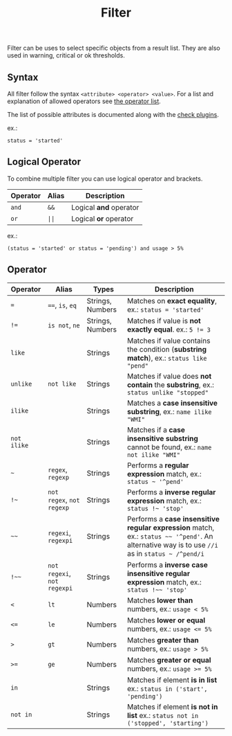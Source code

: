 ﻿---
title: Filter
---

Filter can be uses to select specific objects from a result list. They are also used
in warning, critical or ok thresholds.

## Syntax

All filter follow the syntax `<attribute> <operator> <value>`. For a list and explanation
of allowed operators see [the operator list](#operator).

The list of possible attributes is documented along with the [check plugins](../plugins).

ex.:

    status = 'started'

## Logical Operator

To combine multiple filter you can use logical operator and brackets.

| Operator | Alias | Description |
| -------- | ------| ----------- |
`and`   | `&&`  | Logical **and** operator
`or`    | `\|\|`  | Logical **or** operator

ex.:

    (status = 'started' or status = 'pending') and usage > 5%

## Operator

| Operator | Alias | Types | Description |
| -------- | ---------------------- | --------| ----------- |
`=`  | `==`, `is`, `eq`             | Strings, Numbers | Matches on **exact equality**, ex.: `status = 'started'`
`!=` | `is not`, `ne`               | Strings, Numbers | Matches if value is **not exactly equal**. ex.: `5 != 3`
`like` |                            | Strings | Matches if value contains the condition (**substring match**), ex.: `status like "pend"`
`unlike` | `not like`               | Strings | Matches if value does **not contain** the **substring**, ex.: `status unlike "stopped"`
`ilike` |                           | Strings | Matches a **case insensitive substring**, ex.: `name ilike "WMI"`
`not ilike` |                       | Strings | Matches if a **case insensitive substring** cannot be found, ex.: `name not ilike "WMI"`
`~` | `regex`, `regexp`             | Strings | Performs a **regular expression** match, ex.: `status ~ '^pend'`
`!~` | `not regex`, `not regexp`    | Strings | Performs a **inverse regular expression** match, ex.: `status !~ 'stop'`
`~~` | `regexi`, `regexpi`          | Strings | Performs a **case insensitive regular expression** match, ex.: `status ~~ '^pend'`. An alternative way is to use `//i` as in `status ~ /^pend/i`
`!~~` | `not regexi`, `not regexpi` | Strings | Performs a **inverse case insensitive regular expression** match, ex.: `status !~~ 'stop'`
`<` | `lt`                          | Numbers | Matches **lower than** numbers, ex.: `usage < 5%`
`<=` | `le`                         | Numbers | Matches **lower or equal** numbers, ex.: `usage <= 5%`
`>` | `gt`                          | Numbers | Matches **greater than** numbers, ex.: `usage > 5%`
`>=` | `ge`                         | Numbers | Matches **greater or equal** numbers, ex.: `usage >= 5%`
`in` |                              | Strings | Matches if element **is in list**  ex.: `status in ('start', 'pending')`
`not in` |                          | Strings | Matches if element **is not in list**  ex.: `status not in ('stopped', 'starting')`
